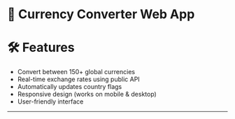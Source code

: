 # 💱 Currency Converter Web App
# 🛠️ Features

- Convert between 150+ global currencies
- Real-time exchange rates using public API
- Automatically updates country flags
- Responsive design (works on mobile & desktop)
- User-friendly interface

---
